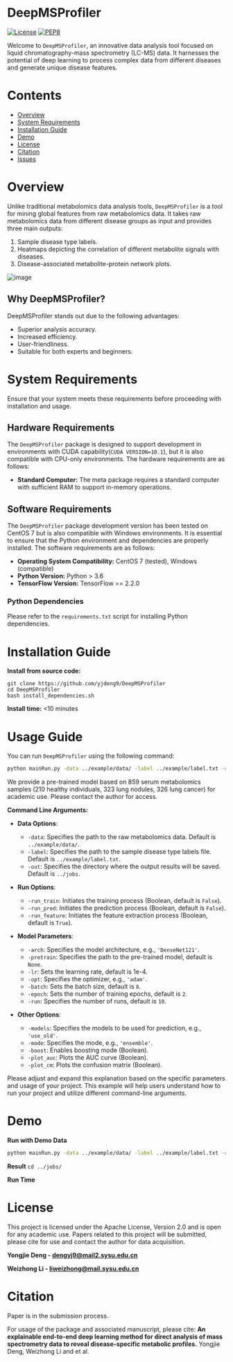 
# DeepMSProfiler

[![License](https://img.shields.io/badge/License-Apache%202.0-blue.svg)](https://opensource.org/licenses/Apache-2.0)
[![PEP8](https://img.shields.io/badge/code%20style-pep8-orange.svg)](https://www.python.org/dev/peps/pep-0008/)

Welcome to ``DeepMSProfiler``, an innovative data analysis tool focused on liquid chromatography-mass spectrometry (LC-MS) data. It harnesses the potential of deep learning to process complex data from different diseases and generate unique disease features.

# Contents
- [Overview](#overview)
- [System Requirements](#System-Requirements)
- [Installation Guide](#Installation-Guide)
- [Demo](#Demo)
- [License](#license)
- [Citation](#Citation)
- [Issues](https://github.com/yjdeng9/DeepMSProfiler/issues)


  
# Overview

Unlike traditional metabolomics data analysis tools, ``DeepMSProfiler`` is a tool for mining global features from raw metabolomics data. It takes raw metabolomics data from different disease groups as input and provides three main outputs:
1. Sample disease type labels.
2. Heatmaps depicting the correlation of different metabolite signals with diseases.
3. Disease-associated metabolite-protein network plots.

![image](https://github.com/yjdeng9/DeepMSProfiler/assets/130525414/1ce3d2e8-60eb-40bf-afa8-ffb5dddb6b25)


## Why DeepMSProfiler?

DeepMSProfiler stands out due to the following advantages:
- Superior analysis accuracy.
- Increased efficiency.
- User-friendliness.
- Suitable for both experts and beginners.



# System Requirements

Ensure that your system meets these requirements before proceeding with installation and usage.


## Hardware Requirements

The ``DeepMSProfiler`` package is designed to support development in environments with CUDA capability(`CUDA VERSION=10.1`), but it is also compatible with CPU-only environments. The hardware requirements are as follows:

- **Standard Computer:** The meta package requires a standard computer with sufficient RAM to support in-memory operations.


## Software Requirements

The ``DeepMSProfiler`` package development version has been tested on CentOS 7 but is also compatible with Windows environments. It is essential to ensure that the Python environment and dependencies are properly installed. The software requirements are as follows:

- **Operating System Compatibility:** CentOS 7 (tested), Windows (compatible)
- **Python Version:** Python > 3.6
- **TensorFlow Version:** TensorFlow == 2.2.0

### Python Dependencies

Please refer to the `requirements.txt` script for installing Python dependencies.



# Installation Guide

**Install from source code:**
```
git clone https://github.com/yjdeng9/DeepMSProfiler
cd DeepMSProfiler
bash install_dependencies.sh
```
**Install time:**
  <10 minutes



# Usage Guide
   
You can run ``DeepMSProfiler`` using the following command:

```bash
python mainRun.py -data ../example/data/ -label ../example/label.txt -out ../jobs -run_train -run_pred -run_feature
```
We provide a pre-trained model based on 859 serum metabolomics samples (210 healthy individuals, 323 lung nodules, 326 lung cancer) for academic use. Please contact the author for access.

**Command Line Arguments:**

- **Data Options**:
  -    `-data`: Specifies the path to the raw metabolomics data. Default is `../example/data/`.
  -    `-label`: Specifies the path to the sample disease type labels file. Default is `../example/label.txt`.
  -    `-out`: Specifies the directory where the output results will be saved. Default is `../jobs`.

- **Run Options**:

  -    `-run_train`: Initiates the training process (Boolean, default is `False`).
  -    `-run_pred`: Initiates the prediction process (Boolean, default is `False`).
  -    `-run_feature`: Initiates the feature extraction process (Boolean, default is `True`).

- **Model Parameters**:

  -    `-arch`: Specifies the model architecture, e.g., `'DenseNet121'`.
  -    `-pretrain`: Specifies the path to the pre-trained model, default is `None`.
  -    `-lr`: Sets the learning rate, default is 1e-4.
  -    `-opt`: Specifies the optimizer, e.g., `'adam'`.
  -    `-batch`: Sets the batch size, default is `8`.
  -    `-epoch`: Sets the number of training epochs, default is `2`.
  -    `-run`: Specifies the number of runs, default is `10`.

- **Other Options**:

  -    `-models`: Specifies the models to be used for prediction, e.g., `'use_old'`.
  -    `-mode`: Specifies the mode, e.g., `'ensemble'`.
  -    `-boost`: Enables boosting mode (Boolean).
  -    `-plot_auc`: Plots the AUC curve (Boolean).
  -    `-plot_cm`: Plots the confusion matrix (Boolean).

Please adjust and expand this explanation based on the specific parameters and usage of your project. This example will help users understand how to run your project and utilize different command-line arguments.

# Demo

**Run with Demo Data**
```bash
python mainRun.py -data ../example/data/ -label ../example/label.txt -out ../jobs -run_train -run_pred -run_feature
```

**Result**
`cd ../jobs/`



**Run Time**



# License

This project is licensed under the Apache License, Version 2.0 and is open for any academic use. Papers related to this project will be submitted, please cite for use and contact the author for data acquisition.

**Yongjie Deng - dengyj9@mail2.sysu.edu.cn**

**Weizhong Li - liweizhong@mail.sysu.edu.cn**



# Citation

Paper is in the submission process.

For usage of the package and associated manuscript, please cite:
    **An explainable end-to-end deep learning method for direct analysis of mass spectrometry data to reveal disease-specific metabolic profiles.** Yongjie Deng, Weizhong Li and et al.





